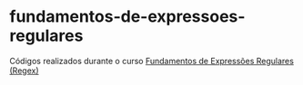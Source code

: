 # fundamentos-de-expressoes-regulares

Códigos realizados durante o curso [Fundamentos de Expressões Regulares (Regex)](https://www.udemy.com/course/curso-regex/)
